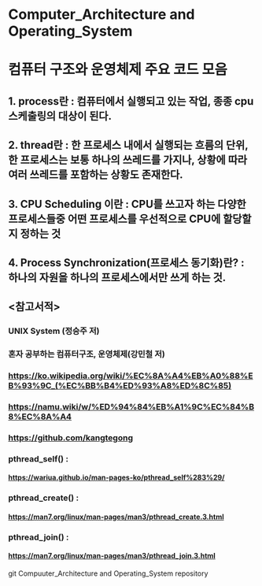 # Computer_Architecture and Operating_System
# 컴퓨터 구조와 운영체제 주요 코드 모음
## 1. process란 : 컴퓨터에서 실행되고 있는 작업, 종종 cpu 스케출링의 대상이 된다.
## 2. thread란 : 한 프로세스 내에서 실행되는 흐름의 단위, 한 프로세스는 보통 하나의 쓰레드를 가지나, 상황에 따라 여러 쓰레드를 포함하는 상황도 존재한다. 
## 3. CPU Scheduling 이란 : CPU를 쓰고자 하는 다양한 프로세스들중 어떤 프로세스를 우선적으로 CPU에 할당할지 정하는 것 
## 4. Process Synchronization(프로세스 동기화)란? : 하나의 자원을 하나의 프로세스에서만 쓰게 하는 것.
## <참고서적>
### UNIX System (정승주 저)
### 혼자 공부하는 컴퓨터구조, 운영체제(강민철 저)
### https://ko.wikipedia.org/wiki/%EC%8A%A4%EB%A0%88%EB%93%9C_(%EC%BB%B4%ED%93%A8%ED%8C%85)
### https://namu.wiki/w/%ED%94%84%EB%A1%9C%EC%84%B8%EC%8A%A4
### https://github.com/kangtegong
### pthread_self() :
#### https://wariua.github.io/man-pages-ko/pthread_self%283%29/
### pthread_create() : 
#### https://man7.org/linux/man-pages/man3/pthread_create.3.html
### pthread_join() : 
#### https://man7.org/linux/man-pages/man3/pthread_join.3.html
git Compuuter_Architecture and Operating_System repository
